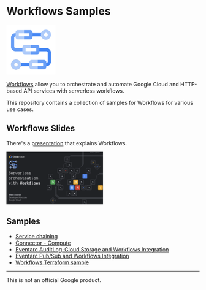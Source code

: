 # Workflows Samples

![Workflows Logo](docs/images/Workflows-128-color.png)

[Workflows](https://cloud.google.com/workflows) allow you to orchestrate and
automate Google Cloud and HTTP-based API services with serverless workflows.

This repository contains a collection of samples for Workflows for various use
cases.

## Workflows Slides

There's a
[presentation](https://speakerdeck.com/meteatamel/serverless-orchestration-with-workflows)
that explains Workflows.

<a href="https://speakerdeck.com/meteatamel/serverless-orchestration-with-workflows">
    <img alt="Workflows presentation" src="docs/images/serverless-orchestration-with-workflows.png" width="50%" height="50%">
</a>

## Samples

* [Service chaining](docs/service-chaining.md)
* [Connector - Compute](docs/connector-compute.md)
* [Eventarc AuditLog-Cloud Storage and Workflows Integration](https://github.com/GoogleCloudPlatform/eventarc-samples/blob/main/docs/eventarc-auditlog-storage-workflows.md)
* [Eventarc Pub/Sub and Workflows Integration](https://github.com/GoogleCloudPlatform/eventarc-samples/blob/main/docs/eventarc-pubsub-workflows.md)
* [Workflows Terraform sample](docs/terraform.md)

-------

This is not an official Google product.

